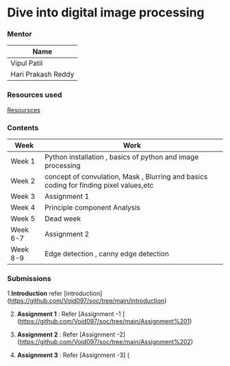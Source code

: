 # Dive into digital image processing
### Mentor
| Name | 
| ----------- | 
| Vipul Patil  | 
|Hari Prakash Reddy | 
### Resources used 
[Resoursces](https://docs.google.com/document/d/13G7C5Ij-ydmgsUZ4SndDVvtHXZmr-tc5dcs3NWqZ1qQ/edit?usp=sharing)
 ### Contents
 | Week | Work |
 |----------- | ----------- |
 |Week 1 | Python installation , basics of python and image processing |
 |Week 2 | concept of convulation, Mask , Blurring and basics coding for finding pixel values,etc|
 |Week 3 | Assignment 1 |
 |Week 4 | Principle component Analysis|
 |Week 5| Dead week |
 |Week 6-7| Assignment 2 |
 |Week 8-9| Edge detection , canny edge detection |
 
 ### Submissions
 1.**Introduction** refer [introduction]
(https://github.com/Void097/soc/tree/main/introduction)

 2. **Assignment 1** : Refer [Assignment -1 ]
 (https://github.com/Void097/soc/tree/main/Assignment%201)

  3. **Assignment 2** : Refer [Assignment -2]
  (https://github.com/Void097/soc/tree/main/Assignment%202)
  4. **Assignment 3** : Refer [Assignment -3]
  (  
